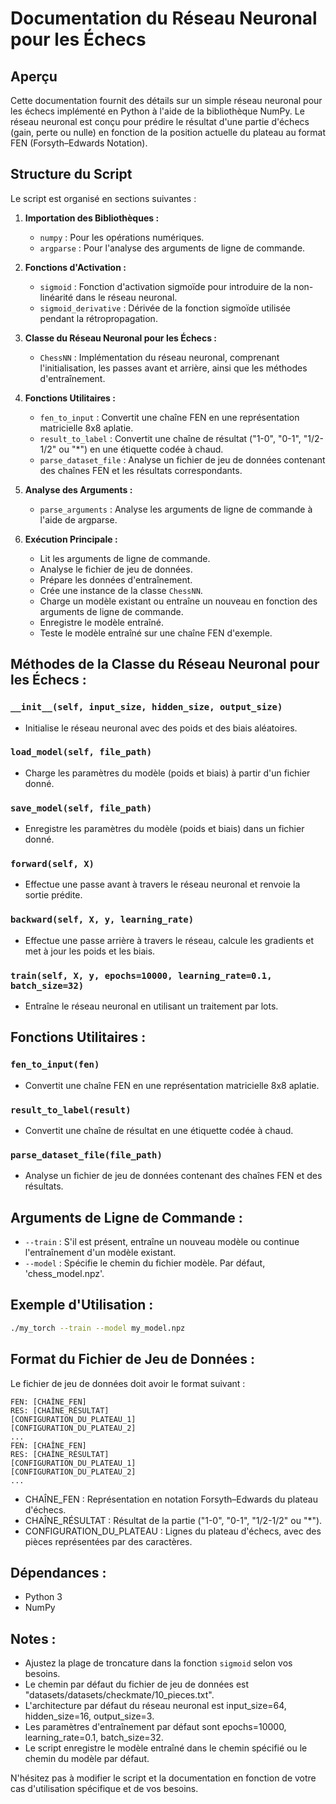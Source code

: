 # Documentation du Réseau Neuronal pour les Échecs

## Aperçu
Cette documentation fournit des détails sur un simple réseau neuronal pour les échecs implémenté en Python à l'aide de la bibliothèque NumPy. Le réseau neuronal est conçu pour prédire le résultat d'une partie d'échecs (gain, perte ou nulle) en fonction de la position actuelle du plateau au format FEN (Forsyth–Edwards Notation).

## Structure du Script
Le script est organisé en sections suivantes :

1. **Importation des Bibliothèques :**
   - `numpy` : Pour les opérations numériques.
   - `argparse` : Pour l'analyse des arguments de ligne de commande.

2. **Fonctions d'Activation :**
   - `sigmoid` : Fonction d'activation sigmoïde pour introduire de la non-linéarité dans le réseau neuronal.
   - `sigmoid_derivative` : Dérivée de la fonction sigmoïde utilisée pendant la rétropropagation.

3. **Classe du Réseau Neuronal pour les Échecs :**
   - `ChessNN` : Implémentation du réseau neuronal, comprenant l'initialisation, les passes avant et arrière, ainsi que les méthodes d'entraînement.

4. **Fonctions Utilitaires :**
   - `fen_to_input` : Convertit une chaîne FEN en une représentation matricielle 8x8 aplatie.
   - `result_to_label` : Convertit une chaîne de résultat ("1-0", "0-1", "1/2-1/2" ou "*") en une étiquette codée à chaud.
   - `parse_dataset_file` : Analyse un fichier de jeu de données contenant des chaînes FEN et les résultats correspondants.

5. **Analyse des Arguments :**
   - `parse_arguments` : Analyse les arguments de ligne de commande à l'aide de argparse.

6. **Exécution Principale :**
   - Lit les arguments de ligne de commande.
   - Analyse le fichier de jeu de données.
   - Prépare les données d'entraînement.
   - Crée une instance de la classe `ChessNN`.
   - Charge un modèle existant ou entraîne un nouveau en fonction des arguments de ligne de commande.
   - Enregistre le modèle entraîné.
   - Teste le modèle entraîné sur une chaîne FEN d'exemple.

## Méthodes de la Classe du Réseau Neuronal pour les Échecs :

### `__init__(self, input_size, hidden_size, output_size)`
- Initialise le réseau neuronal avec des poids et des biais aléatoires.

### `load_model(self, file_path)`
- Charge les paramètres du modèle (poids et biais) à partir d'un fichier donné.

### `save_model(self, file_path)`
- Enregistre les paramètres du modèle (poids et biais) dans un fichier donné.

### `forward(self, X)`
- Effectue une passe avant à travers le réseau neuronal et renvoie la sortie prédite.

### `backward(self, X, y, learning_rate)`
- Effectue une passe arrière à travers le réseau, calcule les gradients et met à jour les poids et les biais.

### `train(self, X, y, epochs=10000, learning_rate=0.1, batch_size=32)`
- Entraîne le réseau neuronal en utilisant un traitement par lots.

## Fonctions Utilitaires :

### `fen_to_input(fen)`
- Convertit une chaîne FEN en une représentation matricielle 8x8 aplatie.

### `result_to_label(result)`
- Convertit une chaîne de résultat en une étiquette codée à chaud.

### `parse_dataset_file(file_path)`
- Analyse un fichier de jeu de données contenant des chaînes FEN et des résultats.

## Arguments de Ligne de Commande :

- `--train` : S'il est présent, entraîne un nouveau modèle ou continue l'entraînement d'un modèle existant.
- `--model` : Spécifie le chemin du fichier modèle. Par défaut, 'chess_model.npz'.

## Exemple d'Utilisation :
```bash
./my_torch --train --model my_model.npz
```

## Format du Fichier de Jeu de Données :
Le fichier de jeu de données doit avoir le format suivant :
```
FEN: [CHAÎNE_FEN]
RES: [CHAÎNE_RÉSULTAT]
[CONFIGURATION_DU_PLATEAU_1]
[CONFIGURATION_DU_PLATEAU_2]
...
FEN: [CHAÎNE_FEN]
RES: [CHAÎNE_RÉSULTAT]
[CONFIGURATION_DU_PLATEAU_1]
[CONFIGURATION_DU_PLATEAU_2]
...
```

- CHAÎNE_FEN : Représentation en notation Forsyth–Edwards du plateau d'échecs.
- CHAÎNE_RÉSULTAT : Résultat de la partie ("1-0", "0-1", "1/2-1/2" ou "*").
- CONFIGURATION_DU_PLATEAU : Lignes du plateau d'échecs, avec des pièces représentées par des caractères.

## Dépendances :
- Python 3
- NumPy

## Notes :
- Ajustez la plage de troncature dans la fonction `sigmoid` selon vos besoins.
- Le chemin par défaut du fichier de jeu de données est "datasets/datasets/checkmate/10_pieces.txt".
- L'architecture par défaut du réseau neuronal est input_size=64, hidden_size=16, output_size=3.
- Les paramètres d'entraînement par défaut sont epochs=10000, learning_rate=0.1, batch_size=32.
- Le script enregistre le modèle entraîné dans le chemin spécifié ou le chemin du modèle par défaut.

N'hésitez pas à modifier le script et la documentation en fonction de votre cas d'utilisation spécifique et de vos besoins.
